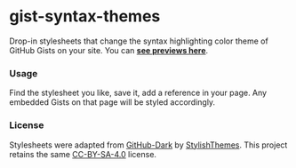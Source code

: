 # gist-syntax-themes

Drop-in stylesheets that change the syntax highlighting color theme of GitHub Gists on your site. You can **[see previews here](https://lonekorean.github.io/gist-syntax-themes/)**.

### Usage

Find the stylesheet you like, save it, add a reference in your page. Any embedded Gists on that page will be styled accordingly.

### License

Stylesheets were adapted from [GitHub-Dark](https://github.com/StylishThemes/GitHub-Dark) by [StylishThemes](https://github.com/StylishThemes). This project retains the same [CC-BY-SA-4.0](https://creativecommons.org/licenses/by-sa/4.0/) license.
